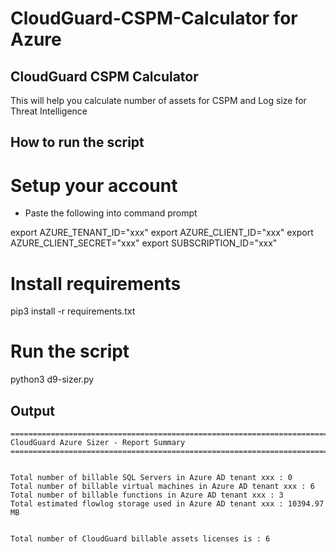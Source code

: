 # CloudGuard-CSPM-Calculator for Azure

## CloudGuard CSPM Calculator

This will help you calculate number of assets for CSPM and Log size for Threat Intelligence

## How to run the script

# Setup your account

- Paste the following into command prompt

export AZURE_TENANT_ID="xxx"
export AZURE_CLIENT_ID="xxx"
export AZURE_CLIENT_SECRET="xxx"
export SUBSCRIPTION_ID="xxx"

# Install requirements 

pip3 install -r requirements.txt

# Run the script

python3 d9-sizer.py

## Output


    ================================================================================================
    CloudGuard Azure Sizer - Report Summary
    ================================================================================================


    Total number of billable SQL Servers in Azure AD tenant xxx : 0
    Total number of billable virtual machines in Azure AD tenant xxx : 6
    Total number of billable functions in Azure AD tenant xxx : 3
    Total estimated flowlog storage used in Azure AD tenant xxx : 10394.97  MB


    Total number of CloudGuard billable assets licenses is : 6
